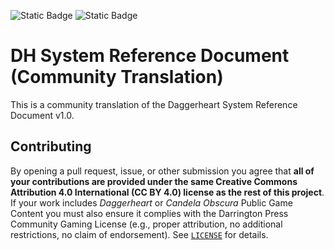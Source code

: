 ![Static Badge](https://img.shields.io/badge/License-CC--BY--4.0-blue?style=for-the-badge&link=https%3A%2F%2Fcreativecommons.org%2Flicenses%2Fby%2F4.0%2F)
![Static Badge](https://img.shields.io/badge/License-DPGCL-orange?style=for-the-badge&link=https%3A%2F%2Fdarringtonpress.com%2Flicense%2F)

# DH System Reference Document (Community Translation)

This is a community translation of the Daggerheart System Reference Document v1.0.


## Contributing

By opening a pull request, issue, or other submission you agree that **all of
your contributions are provided under the same Creative Commons Attribution 4.0
International (CC BY 4.0) license as the rest of this project**.  
If your work includes *Daggerheart* or *Candela Obscura* Public Game Content you
must also ensure it complies with the Darrington Press Community Gaming
License (e.g., proper attribution, no additional restrictions, no claim of
endorsement). See [`LICENSE`](./LICENSE) for details.